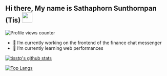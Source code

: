 ## Hi there,  My name is Sathaphorn Sunthornpan (Tis)  <img src="https://media.giphy.com/media/ggRRQe8moeCp0hNb6z/giphy.gif" width="32px">

![Profile views counter](https://gpvc.arturio.dev/tisstp)

- 🔭 I’m currently working on the frontend of the finance chat messenger
- 🌱 I’m currently learning web performances

[![tisstp's github stats](https://github-readme-stats.vercel.app/api?username=Spdevelop&show_icons=true&theme=material-palenight)](https://github.com/anuraghazra/github-readme-stats)

[![Top Langs](https://github-readme-stats.vercel.app/api/top-langs/?username=Spdevelop&hide=php&theme=material-palenight)](https://github.com/anuraghazra/github-readme-stats)

<!--
**tisstp/tisstp** is a ✨ _special_ ✨ repository because its `README.md` (this file) appears on your GitHub profile.

Here are some ideas to get you started:

- 🔭 I’m currently working on ...
- 🌱 I’m currently learning ...
- 👯 I’m looking to collaborate on ...
- 🤔 I’m looking for help with ...
- 💬 Ask me about ...
- 📫 How to reach me: ...
- 😄 Pronouns: ...
- ⚡ Fun fact: ...
-->
